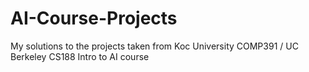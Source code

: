# AI-Course-Projects
My solutions to the projects taken from Koc University COMP391 / UC Berkeley CS188 Intro to AI course
